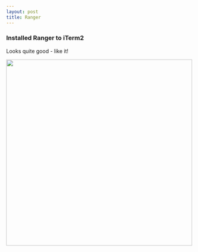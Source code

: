 ```yaml
---
layout: post
title: Ranger
---
```


### Installed Ranger to iTerm2
Looks quite good - like it!

<a href="../img/ranger.png"><img src="../img/ranger.png" width=500></a>
